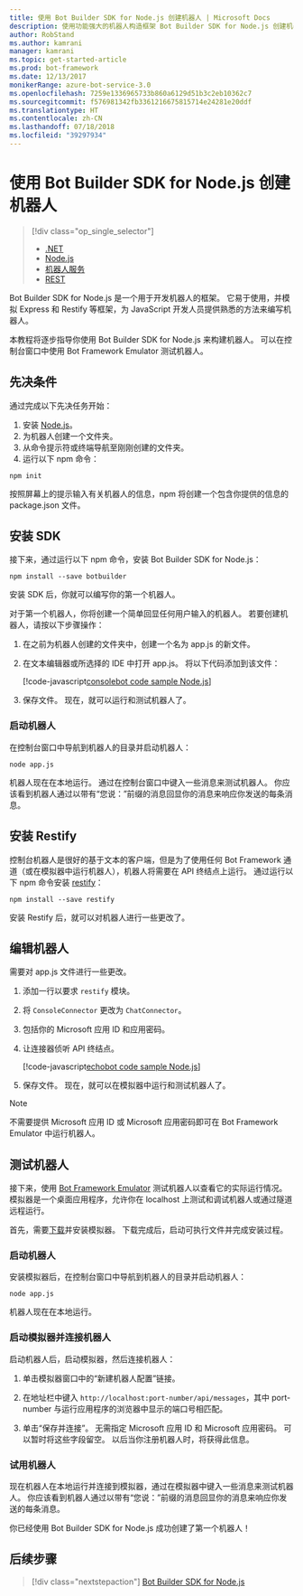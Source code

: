 ```yaml
---
title: 使用 Bot Builder SDK for Node.js 创建机器人 | Microsoft Docs
description: 使用功能强大的机器人构造框架 Bot Builder SDK for Node.js 创建机器人。
author: RobStand
ms.author: kamrani
manager: kamrani
ms.topic: get-started-article
ms.prod: bot-framework
ms.date: 12/13/2017
monikerRange: azure-bot-service-3.0
ms.openlocfilehash: 7259e1336965733b860a6129d51b3c2eb10362c7
ms.sourcegitcommit: f576981342fb3361216675815714e24281e20ddf
ms.translationtype: HT
ms.contentlocale: zh-CN
ms.lasthandoff: 07/18/2018
ms.locfileid: "39297934"
---
```

# <a name="create-a-bot-with-the-bot-builder-sdk-for-nodejs"></a>使用 Bot Builder SDK for Node.js 创建机器人
> [!div class="op_single_selector"]
> - [.NET](../dotnet/bot-builder-dotnet-quickstart.md)
> - [Node.js](../nodejs/bot-builder-nodejs-quickstart.md)
> - [机器人服务](../bot-service-quickstart.md)
> - [REST](../rest-api/bot-framework-rest-connector-quickstart.md)

Bot Builder SDK for Node.js 是一个用于开发机器人的框架。 它易于使用，并模拟 Express 和 Restify 等框架，为 JavaScript 开发人员提供熟悉的方法来编写机器人。

本教程将逐步指导你使用 Bot Builder SDK for Node.js 来构建机器人。 可以在控制台窗口中使用 Bot Framework Emulator 测试机器人。

## <a name="prerequisites"></a>先决条件
通过完成以下先决任务开始：

1. 安装 [Node.js](https://nodejs.org)。
2. 为机器人创建一个文件夹。
3. 从命令提示符或终端导航至刚刚创建的文件夹。
4. 运行以下 npm 命令：

```nodejs
npm init
```

按照屏幕上的提示输入有关机器人的信息，npm 将创建一个包含你提供的信息的 package.json 文件。 

## <a name="install-the-sdk"></a>安装 SDK
接下来，通过运行以下 npm 命令，安装 Bot Builder SDK for Node.js：

```nodejs
npm install --save botbuilder
```

安装 SDK 后，你就可以编写你的第一个机器人。

对于第一个机器人，你将创建一个简单回显任何用户输入的机器人。 若要创建机器人，请按以下步骤操作：

1. 在之前为机器人创建的文件夹中，创建一个名为 app.js 的新文件。
2. 在文本编辑器或所选择的 IDE 中打开 app.js。 将以下代码添加到该文件： 

   [!code-javascript[consolebot code sample Node.js](../includes/code/node-getstarted.js#consolebot)]

3. 保存文件。 现在，就可以运行和测试机器人了。

### <a name="start-your-bot"></a>启动机器人

在控制台窗口中导航到机器人的目录并启动机器人：

```nodejs
node app.js
```

机器人现在在本地运行。 通过在控制台窗口中键入一些消息来测试机器人。
你应该看到机器人通过以带有“您说：”前缀的消息回显你的消息来响应你发送的每条消息。

## <a name="install-restify"></a>安装 Restify

控制台机器人是很好的基于文本的客户端，但是为了使用任何 Bot Framework 通道（或在模拟器中运行机器人），机器人将需要在 API 终结点上运行。 通过运行以下 npm 命令安装 <a href="http://restify.com/" target="_blank">restify</a>：

```nodejs
npm install --save restify
```

安装 Restify 后，就可以对机器人进行一些更改了。

## <a name="edit-your-bot"></a>编辑机器人

需要对 app.js 文件进行一些更改。 

1. 添加一行以要求 `restify` 模块。
2. 将 `ConsoleConnector` 更改为 `ChatConnector`。
3. 包括你的 Microsoft 应用 ID 和应用密码。
4. 让连接器侦听 API 终结点。

   [!code-javascript[echobot code sample Node.js](../includes/code/node-getstarted.js#echobot)]

5. 保存文件。 现在，就可以在模拟器中运行和测试机器人了。

> [!NOTE] 
> 不需要提供 Microsoft 应用 ID 或 Microsoft 应用密码即可在 Bot Framework Emulator 中运行机器人。

## <a name="test-your-bot"></a>测试机器人
接下来，使用 [Bot Framework Emulator](../bot-service-debug-emulator.md) 测试机器人以查看它的实际运行情况。 模拟器是一个桌面应用程序，允许你在 localhost 上测试和调试机器人或通过隧道远程运行。

首先，需要[下载](https://emulator.botframework.com)并安装模拟器。 下载完成后，启动可执行文件并完成安装过程。

### <a name="start-your-bot"></a>启动机器人

安装模拟器后，在控制台窗口中导航到机器人的目录并启动机器人：

```nodejs
node app.js
```
   
机器人现在在本地运行。

### <a name="start-the-emulator-and-connect-your-bot"></a>启动模拟器并连接机器人
启动机器人后，启动模拟器，然后连接机器人：

1. 单击模拟器窗口中的“新建机器人配置”链接。 

2. 在地址栏中键入 `http://localhost:port-number/api/messages`，其中 port-number 与运行应用程序的浏览器中显示的端口号相匹配。

3. 单击“保存并连接”。 无需指定 Microsoft 应用 ID 和 Microsoft 应用密码。 可以暂时将这些字段留空。 以后当你注册机器人时，将获得此信息。

### <a name="try-out-your-bot"></a>试用机器人

现在机器人在本地运行并连接到模拟器，通过在模拟器中键入一些消息来测试机器人。
你应该看到机器人通过以带有“您说：”前缀的消息回显你的消息来响应你发送的每条消息。

你已经使用 Bot Builder SDK for Node.js 成功创建了第一个机器人！

## <a name="next-steps"></a>后续步骤

> [!div class="nextstepaction"]
> [Bot Builder SDK for Node.js](bot-builder-nodejs-overview.md)
